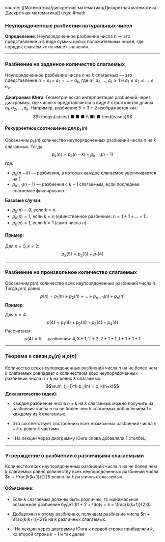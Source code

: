 source:  [[Математика/дискретная математика/Дискретная математика|Дискретная математика]]
tegs: #math 

### **Неупорядоченные разбиения натуральных чисел**

**Определение**: Неупорядоченное разбиение числа $n$ — это представление $n$ в виде суммы целых положительных чисел, где порядок слагаемых не имеет значения.

---

### **Разбиение на заданное количество слагаемых**

Неупорядоченное разбиение числа $n$ на $k$ слагаемых — это представление $n = a_1 + a_2 + \dots + a_k$, где $a_1, a_2, \dots, a_k \geq 1$ и $a_1 \leq a_2 \leq \dots \leq a_k$.

**Диаграмма Юнга**: Геометрическая интерпретация разбиений через диаграммы, где число $n$ представляется в виде $k$ строк клеток длины $a_1, a_2, \dots, a_k$. Например, разбиение $5 = 3 + 2$ изображается как:
$$k\begin{cases}
■ ■ ■ \\ ■\ ■
\end{cases}$$


#### **Рекуррентное соотношение для $p_k(n)$**

Обозначим $p_k(n)$ количество неупорядоченных разбиений числа $n$ на $k$ слагаемых. Тогда: $$p_k(n) = p_k(n-k) + p_{k-1}(n-1)$$где:

- $p_k(n-k)$ — разбиения, в которых каждое слагаемое увеличивается на $1$.
- $p_{k-1}(n-1)$ — разбиения с $k-1$ слагаемым, если последнее слагаемое фиксировано.

**Базовые случаи**:

- $p_k(n) = 0$, если $k > n$.
- $p_k(n) = 1$, если $k = n$ (единственное разбиение: $n = 1 + 1 + \dots + 1$).
- $p_{k}(n)=1$, eсли $k=1$ (само число $n$)

#### Пример:

Для $n = 5, k = 2$: $$p_2(5) = p_2(3) + p_1(4)$$

---

### **Разбиение на произвольное количество слагаемых**

Обозначим $p(n)$ количество всех неупорядоченных разбиений числа $n$. Тогда $p(n)$ равно: $$p(n) = p_{1}(n) + p_{2}(n) + \dots + p_{n-1}(n) + p_{n}(n)$$**Пример**:

Для $n = 4$: $$p(4) = p_{1}(4) + p_{2}(4) + p_{3}(4) + p_{4}(4)$$
Рассчитаем: $$p(4) = 5, \quad \text{разбиения: } 4, \, 3+1, \, 2+2, \, 2+1+1, \, 1+1+1+1$$

---

### **Теорема о связи $p_k(n)$ и $p(n)$**

Количество всех неупорядоченных разбиений числа $n$ на не более чем $k$ слагаемых совпадает с количеством всех неупорядоченных разбиений числа $n+k$ на ровно $k$ слагаемых: $$\sum_{j=1}^k p_j(n) = p_k(n+k)$$
**Доказательство (идеи)**:

- Каждое разбиение числа $n+k$ на $k$ слагаемых можно получить из разбиения числа $n$ на не более чем $k$ слагаемых добавлением $1$ к каждому из $k$ слагаемых.
- Это соответствует построению всех возможных разбиений числа $n+k$ с ровно $k$ частями.

- ! На лекции через диаграмму Юнга слева добавляли 1 столбец

---

### **Утверждение о разбиении с различными слагаемыми**

Количество всех неупорядоченных разбиений числа $n$ на не более чем $k$ слагаемых равно количеству всех неупорядоченных разбиений числа $n + \frac{k(k+1)}{2}$ ровно на $k$ различных слагаемых.

#### **Объяснение**:

- Если $k$ слагаемых должны быть различны, то минимальное возможное разбиение будет $1 + 2 + \dots + k = \frac{k(k+1)}{2}$.
- Добавляя $n$ к этому разбиению, получаем разбиение числа $n + \frac{k(k+1)}{2}$ на $k$ различных слагаемых.

- ! На лекции через диаграмму Юнга к первой строке прибавляли $k$, ко второй строке $k-1$ и так далее